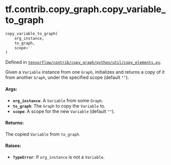 <div itemscope itemtype="http://developers.google.com/ReferenceObject">
<meta itemprop="name" content="tf.contrib.copy_graph.copy_variable_to_graph" />
</div>

# tf.contrib.copy_graph.copy_variable_to_graph

``` python
copy_variable_to_graph(
    org_instance,
    to_graph,
    scope=''
)
```



Defined in [`tensorflow/contrib/copy_graph/python/util/copy_elements.py`](https://www.tensorflow.org/code/tensorflow/contrib/copy_graph/python/util/copy_elements.py).

Given a `Variable` instance from one `Graph`, initializes and returns
a copy of it from another `Graph`, under the specified scope
(default `""`).

#### Args:

* <b>`org_instance`</b>: A `Variable` from some `Graph`.
* <b>`to_graph`</b>: The `Graph` to copy the `Variable` to.
* <b>`scope`</b>: A scope for the new `Variable` (default `""`).


#### Returns:

The copied `Variable` from `to_graph`.


#### Raises:

* <b>`TypeError`</b>: If `org_instance` is not a `Variable`.